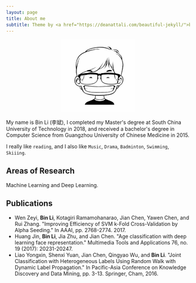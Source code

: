 ```yaml
---
layout: page
title: About me
subtitle: Theme by <a href="https://deanattali.com/beautiful-jekyll/">beautiful-jekyll</a>
---
```


<p align="center">
  <img width="200" height="" src="/img/media/4f33da32d6b5f.jpg">
</p>

My name is Bin Li (李斌<sup>[<i class="fa fa-question-circle-o"></i>](https://en.wikipedia.org/wiki/Chinese_characters)</sup>), I completed my Master's degree at South China University of Technology in 2018, and received a bachelor's degree in Computer Science from Guangzhou University of Chinese Medicine in 2015.

I really like `reading`, and I also like `Music`, `Drama`, `Badminton`, `Swimming`, `Skiiing`.

## Areas of Research
Machine Learning and Deep Learning.

## Publications

* Wen Zeyi, **Bin Li**, Kotagiri Ramamohanarao, Jian Chen, Yawen Chen, and Rui Zhang. "Improving Efficiency of SVM k-Fold Cross-Validation by Alpha Seeding." In AAAI, pp. 2768-2774. 2017.
* Huang Jin, **Bin Li**, Jia Zhu, and Jian Chen. "Age classification with deep learning face representation." Multimedia Tools and Applications 76, no. 19 (2017): 20231-20247.
* Liao Yongxin, Shenxi Yuan, Jian Chen, Qingyao Wu, and **Bin Li**. "Joint Classification with Heterogeneous Labels Using Random Walk with Dynamic Label Propagation." In Pacific-Asia Conference on Knowledge Discovery and Data Mining, pp. 3-13. Springer, Cham, 2016.